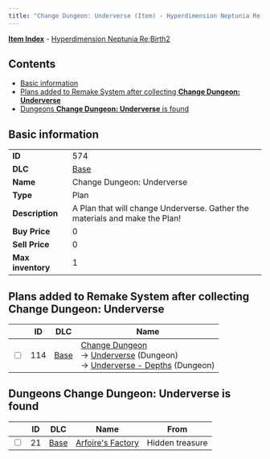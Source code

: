 ```yaml
---
title: "Change Dungeon: Underverse (Item) - Hyperdimension Neptunia Re;Birth2"
---
```


[**Item Index**](/neptunia/rb2/item/index.html) - [Hyperdimension Neptunia Re;Birth2](/neptunia/rb2)

## Contents

- [Basic information](#basic-information)
- [Plans added to Remake System after collecting **Change Dungeon: Underverse**](#plans-added-to-remake-system-after-collecting-change-dungeon-underverse)
- [Dungeons **Change Dungeon: Underverse** is found](#dungeons-change-dungeon-underverse-is-found)

## Basic information

|   |   |
| -- | -- |
| **ID** | 574 |
| **DLC** | [Base](/neptunia/rb2/dlc/0-base.html) |
| **Name** | Change Dungeon: Underverse |
| **Type** | Plan |
| **Description** | A Plan that will change Underverse. Gather the materials and make the Plan! |
| **Buy Price** | 0 |
| **Sell Price** | 0 |
| **Max inventory** | 1 |

## Plans added to Remake System after collecting **Change Dungeon: Underverse**

|    | ID | DLC | Name |
| -- | -- | --- | ---- |
| <input type="checkbox" id="rb2-remake-0-114" class="trackbox" /> | 114 | [Base](/neptunia/rb2/dlc/0-base.html) | [Change Dungeon](/neptunia/rb2/remake/0-114-change-dungeon.html)<br />→ [Underverse](/neptunia/rb2/dungeon/0-13-underverse.html) (Dungeon)<br />→ [Underverse - Depths](/neptunia/rb2/dungeon/0-14-underverse-depths.html) (Dungeon) |

## Dungeons **Change Dungeon: Underverse** is found

|    | ID | DLC | Name | From |
| -- | -- | --- | ---- | ---- |
| <input type="checkbox" id="rb2-dungeon-0-21" class="trackbox" /> | 21 | [Base](/neptunia/rb2/dlc/0-base.html) | [Arfoire's Factory](/neptunia/rb2/dungeon/0-21-arfoires-factory.html) | Hidden treasure |
